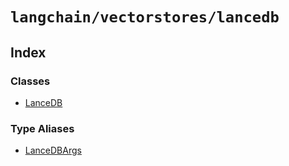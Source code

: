 `langchain/vectorstores/lancedb`
================================

Index[​](#index "Direct link to Index")
---------------------------------------

### Classes[​](#classes "Direct link to Classes")

*   [LanceDB](/docs/api/vectorstores_lancedb/classes/LanceDB)

### Type Aliases[​](#type-aliases "Direct link to Type Aliases")

*   [LanceDBArgs](/docs/api/vectorstores_lancedb/types/LanceDBArgs)